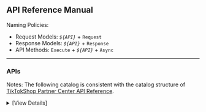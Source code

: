﻿## API Reference Manual

Naming Policies:

-   Request Models: _`${API}`_ + `Request`
-   Response Models: _`${API}`_ + `Response`
-   API Methods: `Execute` + _`${API}`_ + `Async`

---

### APIs

Notes: The following catalog is consistent with the catalog structure of [TikTokShop Partner Center API Reference](https://partner.tiktokshop.com/docv2/page/6632a7434585a502e1cb5591).

<details>

<summary>[View Details]</summary>

-   Authentication
    -   Get Access Token: `AuthGetToken`
    -   Refresh Access Token: `AuthRefreshToken`
-   Authorization
    -   Get Authorized Shops: `AuthorizationGetShops`
-   Event
    -   Get Shop Webhooks: `EventGetWebhooks`
    -   Update Shop Webhook: `EventUpdateWebhook`
    -   Delete Shop Webhook: `EventDeleteWebhook`
-   Seller
    -   Get Seller Permissions: `SellerGetPermissions`
    -   Get Active Shops: `SellerGetShops`
-   Products
    -   Get Brands: `ProductGetBrands`
    -   Create Custom Brands: `ProductCreateBrand`
    -   Get Categories: `ProductGetCategories`
    -   Get Category Rules: `ProductGetCategoryRules`
    -   Get Attributes: `ProductGetCategoryAttributes`
    -   Recommend Categories: `ProductRecommendCategories`
    -   Upload Product Image: `ProductUploadImage`
    -   Upload Product File: `ProductUploadFile`
    -   Create Product: `ProductCreateProduct`
    -   Partial Edit Product: `ProductUpdateProductPartial`
    -   Edit Product: `ProductUpdateProduct`
    -   Update Inventory: `ProductUpdateProductInventory`
    -   Update Price: `ProductUpdateProductPrice`
    -   Activate Products: `ProductActivateProducts`
    -   Deactivate Products: `ProductDeactivateProducts`
    -   Delete Products: `ProductDeleteProducts`
    -   Recover Products: `ProductRecoverProducts`
    -   Get Product: `ProductGetProductDetail`
    -   Inventory Search: `ProductGetInventories`
    -   Get Global Categories: `ProductGetGlobalCategories`
    -   Get Global Category Rules: `ProductGetGlobalCategoryRules`
    -   Get Global Attributes: `ProductGetGlobalCategoryAttributes`
    -   Recommend Global Categories: `ProductRecommendGlobalCategories`
    -   Create Global Product: `ProductCreateGlobalProduct`
    -   Publish Global Product: `ProductPublishGlobalProduct`
    -   Update Global Inventory: `ProductUpdateGlobalProductInventory`
    -   Get Global Product: `ProductGetGlobalProductDetail`
    -   Edit Global Product: `ProductUpdateGlobalProduct`
    -   Delete Global Products: `ProductDeleteGlobalProducts`
    -   Check Product Listing: `ProductCreateProductListingCheck`
    -   Check Listing Prerequisites: `ProductGetPrerequisites`
    -   Search Global Products: `ProductSearchGlobalProducts`
    -   Search Products: `ProductSearchProducts`
    -   Listing Schemas: `ProductGetListingSchemas`
    -   Product Information Issue Diagnosis: `ProductGetProductDiagnoses`
    -   Get Products SEO Words: `ProductGetProductSEOWords`
    -   Get Recommended Product Title And Description: `ProductGetProductSuggestions`
    -   Optimized Images: `ProductOptimizeImages`
-   Orders
    -   Get Order List: `OrderSearchOrders`
    -   Get Order Detail: `OrderBatchGetOrderDetail`
-   Fulfillment
    -   Search Package: `FulfillmentSearchPackages`
    -   Get Package Detail: `FulfillmentGetPackageDetail`
    -   Get Package Shipping Document: `FulfillmentGetPackageShippingDocuments`
    -   Get Package Handover Time Slots: `FulfillmentGetPackageHandoverTimeSlots`
    -   Get Tracking: `FulfillmentGetOrderTracking`
    -   Update Package Shipping Info: `FulfillmentUpdatePackageShippingInfo`
    -   Update Package Delivery Status: `FulfillmentBatchUpdatePackagesDeliveryStatus`
    -   Get Order Split Attributes: `FulfillmentGetOrderSplitAttributes`
    -   Split Orders: `FulfillmentSplitOrder`
    -   Search Combinable Packages: `FulfillmentSearchCombinablePackages`
    -   Combine Package: `FulfillmentCombinePackage`
    -   Uncombine Packages: `FulfillmentUncombinePackage`
    -   Mark Package As Shipped: `FulfillmentUpdateOrderPackages`
    -   Ship Package: `FulfillmentShipPackage`
    -   Batch Ship Packages: `FulfillmentBatchShipPackages`
    -   Fulfillment Upload Delivery Image: `FulfillmentUploadImage`
    -   Fulfillment Upload Delivery File: `FulfillmentUploadFile`
    -   Get Eligible Shipping Service: `FulfillmentSearchOrderShippingServices`
    -   Create Packages: `FulfillmentCreatePackage`
    -   Update Shipping Info: `FulfillmentUpdateOrderShippingInfo`
-   Return and Refund
    -   Search Cancellations: `ReturnRefundSearchCancellations`
    -   Approve Cancellation: `ReturnRefundApproveCancellation`
    -   Reject Cancellation: `ReturnRefundRejectCancellation`
    -   Search Returns: `ReturnRefundSearchReturns`
    -   Approve Return: `ReturnRefundApproveReturn`
    -   Reject Return: `ReturnRefundRejectReturn`
    -   Get Aftersale Eligibility: `ReturnRefundGetOrderAftersaleEligibility`
    -   Get Reject Reasons: `ReturnRefundGetRejectReasons`
    -   Calculate Refund: `ReturnRefundCalculateRefund`
    -   Get Return Records: `ReturnRefundGetReturnRecords`
    -   Cancel Order: `ReturnRefundCreateCancellation`
    -   Create Return: `ReturnRefundCreateReturn`
-   Logistics
    -   Get Warehouse Delivery Options: `LogisticsGetWarehouseDeliveryOptions`
    -   Get Warehouse List: `LogisticsGetWarehouses`
    -   Get Shipping Providers: `LogisticsGetDeliveryOptionShippingProviders`
    -   Get Global Seller Warehouse: `LogisticsGetGlobalWarehouses`
-   Promotion
    -   Create Activity: `PromotionCreateActivity`
    -   Update Activity Product: `PromotionUpdateActivityProducts`
    -   Remove Activity Product: `PromotionDeleteActivityProducts`
    -   Search Activities: `PromotionSearchActivities`
    -   Get Activity: `PromotionGetActivityDetail`
    -   Update Activity: `PromotionUpdateActivity`
    -   Deactivate Activity: `PromotionDeactivateActivity`
-   Finance
    -   Get Order Statement Transactions: `FinanceGetOrderStatementTransactions`
    -   Get Statement Transactions: `FinanceGetStatementTransactions`
    -   Get Withdrawals: `FinanceGetWithdrawals`
    -   Get Statements: `FinanceGetStatements`
    -   Get Payments: `FinanceGetPayments`
-   Customer Service
    -   Get Conversation Messages: `CustomerServiceGetConversationMessages`
    -   Get Conversations: `CustomerServiceGetConversations`
    -   Send Message: `CustomerServiceCreateConversationMessage`
    -   Get Agent Settings: `CustomerServiceGetAgentSettings`
    -   Update Agent Settings: `CustomerServiceUpdateAgentSettings`
    -   Upload Buyer Messages Image: `CustomerServiceUploadImage`
    -   Read Message: `CustomerServiceReadConversationMessage`
    -   Create Conversation: `CustomerServiceCreateConversation`
-   Supply Chain
    -   Confirm Package Shipment: `SupplyChainSyncPackages`

</details>
